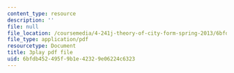 ```yaml
---
content_type: resource
description: ''
file: null
file_location: /coursemedia/4-241j-theory-of-city-form-spring-2013/6bfdb452495f9b1e42329e06224c6323_3V5ORt7shjI.pdf
file_type: application/pdf
resourcetype: Document
title: 3play pdf file
uid: 6bfdb452-495f-9b1e-4232-9e06224c6323
---
```

